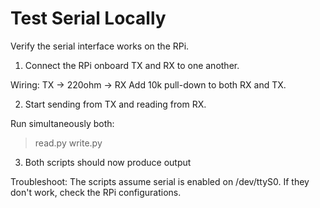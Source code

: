 # Test Serial Locally

Verify the serial interface works on the RPi.

1. Connect the RPi onboard TX and RX to one another.

Wiring: TX -> 220ohm -> RX
Add 10k pull-down to both RX and TX.

2. Start sending from TX and reading from RX.

Run simultaneously both:
> read.py
> write.py

3. Both scripts should now produce output

Troubleshoot:
The scripts assume serial is enabled on /dev/ttyS0.
If they don't work, check the RPi configurations.
